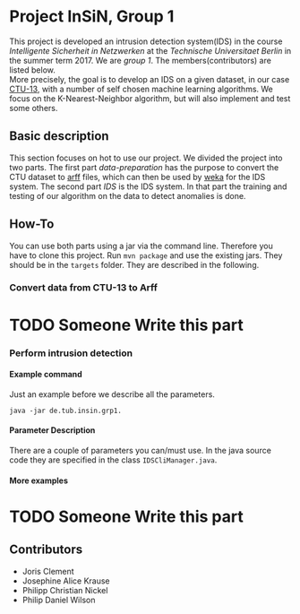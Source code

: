 # Project InSiN, Group 1

This project is developed an intrusion detection system(IDS)
in the course _Intelligente Sicherheit in Netzwerken_
at the _Technische Universitaet Berlin_ in the summer term 2017.
We are _group 1_. The members(contributors) are listed below.<br/>
More precisely, the goal is to develop an IDS on a given dataset, in our case
[CTU-13](http://mcfp.weebly.com/the-ctu-13-dataset-a-labeled-dataset-with-botnet-normal-and-background-traffic.html),
with a number of self chosen machine learning algorithms.
We focus on the K-Nearest-Neighbor algorithm, but will also implement and test
some others.

## Basic description
This section focuses on hot to use our project. We divided the project into two
parts.
The first part _data-preparation_ has the purpose to convert the CTU dataset to
[arff](https://weka.wikispaces.com/ARFF) files,
which can then be used by [weka](http://www.cs.waikato.ac.nz/ml/weka/)
for the IDS system.
The second part _IDS_ is the IDS system.
In that part the training and testing of our algorithm on the data to detect
anomalies is done.

## How-To

You can use both parts using a jar via the command line.
Therefore you have to clone this project.
Run ```mvn package``` and use the existing jars. They should be in the
```targets``` folder.
They are described in the following.

### Convert data from CTU-13 to Arff

# TODO Someone Write this part

### Perform intrusion detection

#### Example command
Just an example before we describe all the parameters.

```
java -jar de.tub.insin.grp1.
```

#### Parameter Description
There are a couple of parameters you can/must use. In the java source code they
are specified in the class ```IDSCliManager.java```.

#### More examples

# TODO Someone Write this part

## Contributors
* Joris Clement
* Josephine Alice Krause
* Philipp Christian Nickel
* Philip Daniel Wilson
